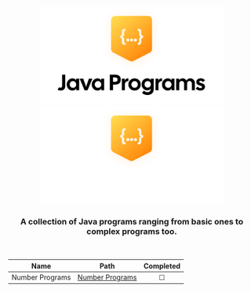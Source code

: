 <div align=center>

<br>

<img height=200 src=".github/img/logo-dark.svg#gh-light-mode-only" alt="Java Programs Light Logo">
<img height=200 src=".github/img/logo-light.svg#gh-dark-mode-only" alt="Java Programs Dark Logo">

### A collection of Java programs ranging from **basic** ones to **complex programs** too.

</div>

<br>

<div align=center>

|    **Name**     |               **Path**               | **Completed** |
| :-------------: | :----------------------------------: | :-----------: |
| Number Programs | [Number Programs](Number%20Programs) |    &#9744;    |

</div>
